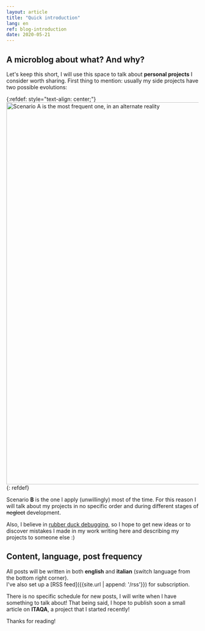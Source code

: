 ```yaml
---
layout: article
title: "Quick introduction"
lang: en
ref: blog-introduction
date: 2020-05-21
---
```

## A microblog about what? And why?
Let's keep this short, I will use this space to talk about **personal projects** I consider worth sharing.
First thing to mention: usually my side projects have two possible evolutions:

{:refdef: style="text-align: center;"}
<img src="{{site.url | append: '/media/20200521/scenario_scheme_en.png'}}" width="1000" title="Scenario A is the most frequent one, in an alternate reality">
{: refdef}

Scenario **B** is the one I apply (unwillingly) most of the time. For this reason I will talk about my projects in no specific order and during different stages of ~~neglect~~ development.

Also, I believe in [rubber duck debugging](https://en.wikipedia.org/wiki/Rubber_duck_debugging), so I hope to get new ideas or to discover mistakes I made in my work writing here and describing my projects to someone else :)

## Content, language, post frequency
All posts will be written in both **english** and **italian** (switch language from the bottom right corner).  
I've also set up a [RSS feed]({{site.url | append: '/rss'}}) for subscription.

There is no specific schedule for new posts, I will write when I have something to talk about! That being said, I hope to publish soon a small article on **ITAQA**, a project that I started recently!

Thanks for reading!